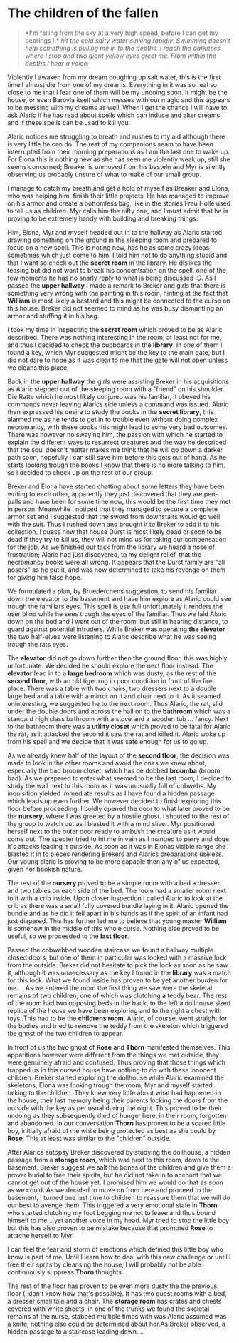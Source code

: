 # The children of the fallen
>*I'm falling from the sky at a very high speed, before I can get my bearings I *
*hit the cold salty water sinking rapidly. Swimming doesn't help something is pulling*
*me in to the depths. I reach the darkness where I stop and two giant yellow eyes*
*greet me. From within the depths I hear a voice:*

Violently I awaken from my dream coughing up salt water, this is the first time
I almost die from one of my dreams. Everything in it was so real so close to me
that I fear one of them will be my undoing soon. It might be the house, or even
Barovia itself which messes with our magic and this appears to be messing with
my dreams as well. When I get the chance I will have to ask Alaric if he has
read about spells which can induce and alter dreams and if these spells can be
used to kill you.

Alaric notices me struggling to breath and rushes to my aid although there is
very little he can do. The rest of my companions seam to have been interrupted
from their morning preparations as I am the last one to wake up. For Elona this
is nothing new as she has seen me violently weak up, still she seems concerned;
Breaker is unmoved from his basteln and Myr is silently observing us probably
unsure of what to make of our small group.

I manage to catch my breath and get a hold of myself as Breaker and Elona, who
was helping him, finish their little projects. He has managed to improve on his
armor and create a bottomless bag, like in the stories Frau Holle used to tell
us as children. Myr calls him the nifty one, and I must admit that he is proving
to be extremely handy with building and breaking things.

Him, Elona, Myr and myself headed out in to the hallway as Alaric started drawing
something on the ground in the sleeping room and prepared to focus on a new spell.
This is noting new, has he as some crazy ideas sometimes which just come to him.
I told him not to do anything stupid and that I want so check out the **secret**
**room** in the library. He dislikes the teasing but did not want to break his
concentration on the spell, one of the few moments he has no snarly reply to what
is being discussed :D. As I passed the **upper hallway** I made a remark to
Breker and girls that there is something very wrong with the painting in this
room, hinting at the fact that **William** is most likely a bastard and this
might be connected to the curse on this house. Breker did not seemed to mind as
he was busy dismantling an armor and stuffing it in his bag.

I took my time in inspecting the **secret room** which proved to be as Alaric
described. There was nothing interesting in the room, at least not for me, and
thus I decided to check the cupboards in the **library**. In one of them I found
a key, which Myr suggested might be the key to the main gate, but I did not dare
to hope as it was clear to me that the gate will not open unless we cleans this
place.

Back in the **upper hallway** the girls were assisting Breker in his acquisitions
as Alaric stepped out of the sleeping room with a "friend" on his shoulder. Die
Ratte which he most likely conjured was his familiar, it obeyed his commands
never leaving Alarics side unless a command was issued. Alaric then expressed
his desire to study the books in the **secret library**, this alarmed me as he
tends to get in to trouble even without doing complex necromancy, with these
books this might lead to some very bad outcomes. There was however no swaying
him, the passion with which he started to explain the different ways to
resurrect creatures and the way he described that the soul doesn't matter
makes me think that he will go down a darker path soon, hopefully I can still
save him before this gets out of hand. As he starts looking trough the books I
know that there is no more talking to him, so I decided to check up on the rest
of our group.

Breker and Elona have started chatting about some letters they have been writing
to each other, apparently they just discovered that they are pen-palls and have
been for some time now, this would be the first time they met in person. Meanwhile
I noticed that they managed to secure a complete armor set and I suggested that
the sword from downstairs would go well with the suit. Thus I rushed down and
brought it to Breker to add it to his collection. I guess now that house Durst
is most likely dead or soon to be dead if they try to kill us, they will not
mind us for taking our compensation for the job.
As we finished our task from the library we heard a nose of frustration; Alaric
had just discovered, to my ~~delight~~ relief, that the necromancy books were
all wrong. It appears that the Durst family are "all posers" as he put it, and
was now determined to take his revenge on them for giving him false hope.

We formulated a plan, by Bruederchens suggestion, to send his familiar down the
elevator to the basement and have him explore as Alaric could see trough the
familiars eyes. This spell is use full unfortunately it renders the user blind
while he sees trough the eyes of the familiar. Thus we laid Alaric down on the
bed and I went out of the room, but still in hearing distance, to guard against
potential intruders. While Breker was operating **the elevator** the two
half-elves were listening to Alaric describe what he was seeing trough the rats
eyes.

The **elevator** did not go down further then the ground floor, this was highly
unfortunate. We decided he should explore the next floor instead. The **elevator**
lead in to a **large bedroom** which was dusty, as the rest of the **second floor**,
with an old tiger rug in poor condition in front of the fire place. There was a
table with two chairs, two dressers next to a double large bed and a table with a
mirror on it and chair next to it. As it seamed uninteresting, we suggested he
to the next room. Thus Alaric, the rat, slid under the double doors and across
the hall on to the **bathroom** which was a standard high class bathroom with
a stove and a wooden tub ... fancy.
Next to the bathroom there was a **utility closet** which proved to be fatal for
Alaric the rat, as it attacked the second it saw the rat and killed it. Alaric
woke up from his spell and we decide that it was safe enough for us to go up.

As we already knew half of the layout of the **second floor**, the decision was
made to look in the other rooms and avoid the ones we knew about, especially the
bad broom closet, which has be dobbed **broomba** (broom bad). As we prepared
to enter what seemed to be the last room, I decided to study the wall next to
this room as it was unusually full of cobwebs. My inquisition yielded immediate
results as I have found a hidden passage which leads up even further. We however
decided to finish exploring this floor before proceeding.
I boldly opened the door to what later proved to be the **nursery**, where I was
greeted by a hostile ghost. i shouted to the rest of the group to watch out
as I blasted it with a mind sliver. Myr positioned herself next to the outer door
ready to ambush the creature as it would come out. The specter tried to hit me
in vain as I manged to parry and doge it's attacks leading it outside. As soon
as it was in Elonas visible range she blasted it in to pieces rendering Brekers
and Alarics preparations useless. Our young cleric is proving to be more capable
then any of us expected, given her bookish nature.

The rest of the **nursery** proved to be a simple room with a bed a dresser and
two tables on each side of the bed. The room had a smaller room next to it
with a crib inside. Upon closer inspection I called Alaric to look at the crib
as there was a small fully covered bundle laying in it. Alaric opened the bundle
and as he did it fell apart in his hands as if the spirit of an infant had just
diapered. This has further led me to believe that young master **William** is
somehow in the middle of this whole curse. Nothing else proved to be useful, so
we proceeded to the **last floor**.

Passed the cobwebbed wooden staircase we found a hallway multiple closed doors,
but one of them in particular was locked with a massive lock from the outside.
Breker did not hesitate to pick the lock as soon as he saw it, although it was
unnecessary as the key I found in the **library** was a match for this lock.
What we found inside has proven to be yet another burden for me....
As we entered the room the first thing we saw were the skeletal remains
of two children, one of which was clutching a teddy bear. The rest of the room
had two opposing beds in the back, to the left a dollhouse sized replica of the
house we have been exploring and to the right a chest with toys. This had to be
the **childrens room**. Alaric, of course, went straight for the bodies and
tried to remove the teddy from the skeleton which triggered the ghost of the two
children to appear.

In front of us the two ghost of **Rose** and **Thorn** manifested themselves.
This apparitions however were different from the things we met outside, they were
genuinely afraid and confused. Thus proving that those things which trapped us
in this cursed house have nothing to do with these innocent children.
Breker started exploring the dollhouse while Alaric examined the skeletons, Elona
was looking trough the room, Myr and myself started talking to the children.
They knew very little about what had happened in the house, their last memory
being their parents locking the doors from the outside with the key as per usual
during the night. This proved to be their undoing as they subsequently died of
hunger here, in their room, forgotten and abandoned. In our conversation **Thorn**
has proven to be a scared little boy, initially afraid of me while being protected
as best as she could by **Rose**. This at least was similar to the "children"
outside.

After Alarics autopsy Breker discovered by studying the dollhouse, a hidden
passage from a **storage room**, which was next to this room, down to the
basement. Breker suggest we salt the bones of the children and give them a
prover burial to free their spirits, but he did not take in to account that we
cannot get out of the house yet. I promised him we would do that as soon as we
could. As we decided to move on from here and proceed to the basement, I turned
one last time to children to reassure them that we will do our best to avenge
them. This triggered a very emotional state in **Thorn** who started clutching
my foot begging me not to leave and thus bound himself to me... yet another
voice in my head. Myr tried to stop the little boy but this has also proven
to be mistake because that prompted **Rose** to attache herself to Myr.

I can feel the fear and storm of emotions which defined this little boy who
know is part of me. Until I learn how to deal with this new challenge or until
I free their sprits by cleansing the house, I will probably not be able
continuously suppress **Thorn** thoughts...

The rest of the floor has proven to be even more dusty the the previous floor
(I don't know how that's possible). It has two guest rooms with a bed, a dresser
small tale and a chair. The **storage room** has crates and chests covered with
white sheets, in one of the trunks we found the skeletal remains of the nurse,
stabbed multiple times with was Alaric assumed was a knife, nothing else could
be determined about her.As Breker observed, a hidden passage to a staircase
leading down....   
